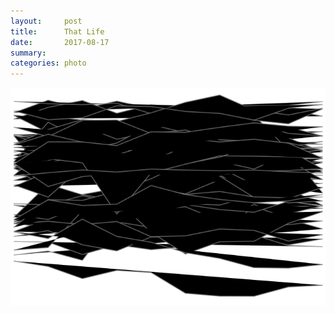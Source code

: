```yaml
---
layout:     post
title:      That Life
date:       2017-08-17
summary:    
categories: photo
---
```


![](/images/iiiiiiiimpact.png)
